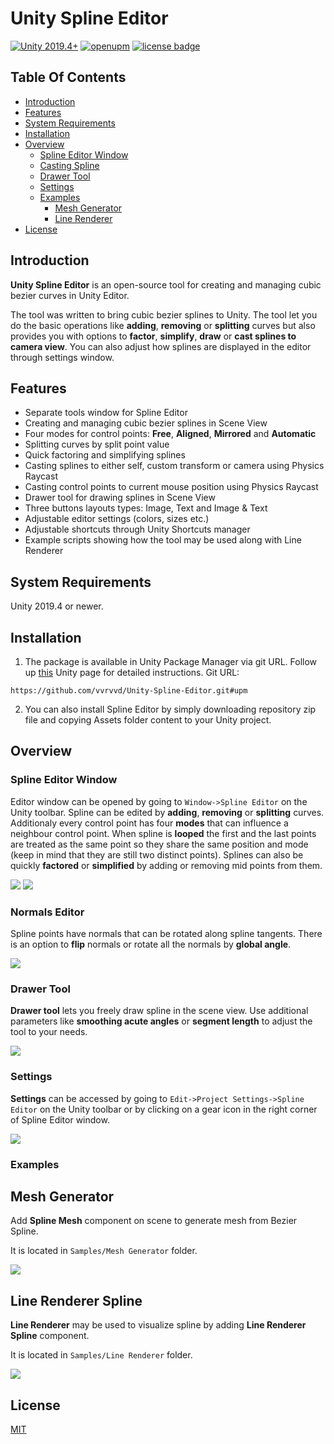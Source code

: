 # Unity Spline Editor
[![Unity 2019.4+](https://img.shields.io/badge/unity-2019.4%2B-blue.svg)](https://unity3d.com/get-unity/download) [![openupm](https://img.shields.io/npm/v/com.vvrvvd.spline-editor?label=openupm&registry_uri=https://package.openupm.com)](https://openupm.com/packages/com.vvrvvd.spline-editor/) [![license badge](https://img.shields.io/badge/license-MIT-green.svg)](LICENSE)

## Table Of Contents

- [Introduction](#introduction)
- [Features](#features)
- [System Requirements](#system-requirements)
- [Installation](#installation)
- [Overview](#overview)
	- [Spline Editor Window](#spline-editor-window)
	- [Casting Spline](#casting-spline)
	- [Drawer Tool](#drawer-tool)
	- [Settings](#settings)
	- [Examples](#examples)
		- [Mesh Generator](#mesh-spline)
		- [Line Renderer](#line-renderer)
- [License](#license)

## Introduction <a name="introduction"></a>

**Unity Spline Editor** is an open-source tool for creating and managing cubic bezier curves in Unity Editor. 

The tool was written to bring cubic bezier splines to Unity. The tool let you do the basic operations like **adding**, **removing** or **splitting** curves but also provides you with options to **factor**, **simplify**, **draw** or **cast splines to camera view**. You can also adjust how splines are displayed in the editor through settings window. 

## Features <a name="features"></a>

- Separate tools window for Spline Editor
- Creating and managing cubic bezier splines in Scene View
- Four modes for control points: **Free**, **Aligned**, **Mirrored** and **Automatic**
- Splitting curves by split point value
- Quick factoring and simplifying splines
- Casting splines to either self, custom transform or camera using Physics Raycast
- Casting control points to current mouse position using Physics Raycast
- Drawer tool for drawing splines in Scene View
- Three buttons layouts types: Image, Text and Image & Text
- Adjustable editor settings (colors, sizes etc.)
- Adjustable shortcuts through Unity Shortcuts manager
- Example scripts showing how the tool may be used along with Line Renderer

## System Requirements <a name="system-requirements"></a>

Unity 2019.4 or newer.

## Installation <a name="installation"></a>

1. The package is available in Unity Package Manager via git URL. Follow up [this](https://docs.unity3d.com/Manual/upm-ui-giturl.html) Unity page for detailed instructions. Git URL:
```
https://github.com/vvrvvd/Unity-Spline-Editor.git#upm
```
2. You can also install Spline Editor by simply downloading repository zip file and copying Assets folder content to your Unity project.

## Overview <a name="overview"></a>

### Spline Editor Window <a name="spline-editor-window"></a>

Editor window can be opened by going to `Window->Spline Editor` on the Unity toolbar. Spline can be edited by **adding**, **removing** or **splitting** curves. Additionaly every control point has four **modes** that can influence a neighbour control point. When spline is **looped** the first and the last points are treated as the same point so they share the same position and mode (keep in mind that they are still two distinct points). Splines can also be quickly **factored** or **simplified** by adding or removing mid points from them.

 <img src="https://i.imgur.com/4gnWIvc.gif">
 <img src="https://i.imgur.com/I5uwhxj.gif">

### Normals Editor <a name="casting-spline"></a>

Spline points have normals that can be rotated along spline tangents. There is an option to **flip** normals or rotate all the normals by **global angle**.

 <img src="https://i.imgur.com/OnkY3z2.gif">

### Drawer Tool <a name="drawer-tool"></a>

**Drawer tool** lets you freely draw spline in the scene view. Use additional parameters like **smoothing acute angles** or **segment length** to adjust the tool to your needs.

 <img src="https://i.imgur.com/sSQlFne.gif">

### Settings <a name="settings"></a>

**Settings** can be accessed by going to `Edit->Project Settings->Spline Editor` on the Unity toolbar or by clicking on a gear icon in the right corner of Spline Editor window.

 <img src="https://i.imgur.com/kG2aeke.gif">
 
 ### Examples <a name="example"></a>


## Mesh Generator <a name="mesh-spline"></a>
Add **Spline Mesh** component on scene to generate mesh from Bezier Spline.

It is located in `Samples/Mesh Generator` folder.

 <img src="https://i.imgur.com/gC0KoT8.gif">
 
## Line Renderer Spline <a name="mesh-spline"></a>
**Line Renderer** may be used to visualize spline by adding **Line Renderer Spline** component.

It is located in `Samples/Line Renderer` folder.

 <img src="https://i.imgur.com/goQc1uk.gif">
 
 ## License <a name="license"></a>
 
[MIT](LICENSE)
